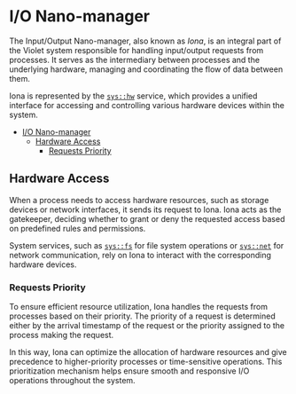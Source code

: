 # I/O Nano-manager

The Input/Output Nano-manager, also known as *Iona*, is an integral part of the
Violet system responsible for handling input/output requests from processes. It serves
as the intermediary between processes and the underlying hardware, managing and
coordinating the flow of data between them.

Iona is represented by the [`sys::hw`](../specs/services/hw.md) service, which provides a
unified interface for accessing and controlling various hardware devices within the system.

- [I/O Nano-manager](#io-nano-manager)
  - [Hardware Access](#hardware-access)
    - [Requests Priority](#requests-priority)

## Hardware Access

When a process needs to access hardware resources, such as storage devices or network
interfaces, it sends its request to Iona. Iona acts as the gatekeeper, deciding whether
to grant or deny the requested access based on predefined rules and permissions.

System services, such as [`sys::fs`](../specs/services/fs.md) for file system operations or [`sys::net`](../specs/services/net.md) for network communication, rely on Iona to
interact with the corresponding hardware devices.

### Requests Priority

To ensure efficient resource utilization, Iona handles the requests from processes based
on their priority. The priority of a request is determined either by the arrival
timestamp of the request or the priority assigned to the process making the request.

In this way, Iona can optimize the allocation of hardware resources and give precedence
to higher-priority processes or time-sensitive operations. This prioritization mechanism
helps ensure smooth and responsive I/O operations throughout the system.
